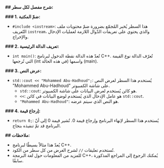 **## شرح مفصل لكل سطر:**

**### 1. ضمّ المكتبة:**

*   `#include <iostream>`: هذا السطر يُخبر المُجمّع بضرورة ضمّ محتويات ملف التّعريف `iostream`، والذي يحتوي على تعريفات الدّوال اللازمة لعمليات الإدخال والإخراج.

**### 2. تعريف الدالة الرئيسية:**

*   `int main()`: تُعدّ هذه الدالة نقطة الدخول لبرنامج C++. تُعرّف الدالة نوع القيمة التي تُرجعها (int في هذه الحالة) واسمها (main).

**### 3. عرض النص:**

*   `std::cout << "Mohammed Abu-Hadhoud";`: يُستخدم هذا السطر لعرض النص "Mohammed Abu-Hadhoud" على شاشة الكمبيوتر. 
    *   `std::cout`: هو كائن يُستخدم لعرض البيانات على شاشة الكمبيوتر.
    *   `<<`: هو عامل الإدخال الذي يُستخدم لوضع البيانات في كائن `std::cout`.
    *   `"Mohammed Abu-Hadhoud"`: هو النص الذي سيتم عرضه.

**### 4. إرجاع قيمة:**

*   `return 0;`: يُستخدم هذا السطر لإنهاء البرنامج وإرجاع قيمة 0. تُشير قيمة 0 إلى أنّ البرنامج قد تمّ تنفيذه بنجاح.

**## ملاحظات:**

*   يُعدّ هذا مثالاً بسيطًا لبرنامج C++. 
*   تُستخدم تعليقات `//` لشرح الغرض من كل سطر من الكود.
*   للمزيد من المعلومات حول لغة البرمجة C++، يُمكنك الرجوع إلى المراجع المذكورة سابقًا.